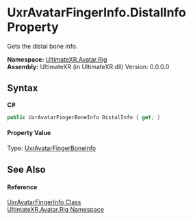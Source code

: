 # UxrAvatarFingerInfo.DistalInfo Property 
 

Gets the distal bone info.

**Namespace:**&nbsp;<a href="N_UltimateXR_Avatar_Rig">UltimateXR.Avatar.Rig</a><br />**Assembly:**&nbsp;UltimateXR (in UltimateXR.dll) Version: 0.0.0.0

## Syntax

**C#**<br />
``` C#
public UxrAvatarFingerBoneInfo DistalInfo { get; }
```


#### Property Value
Type: <a href="T_UltimateXR_Avatar_Rig_UxrAvatarFingerBoneInfo">UxrAvatarFingerBoneInfo</a>

## See Also


#### Reference
<a href="T_UltimateXR_Avatar_Rig_UxrAvatarFingerInfo">UxrAvatarFingerInfo Class</a><br /><a href="N_UltimateXR_Avatar_Rig">UltimateXR.Avatar.Rig Namespace</a><br />